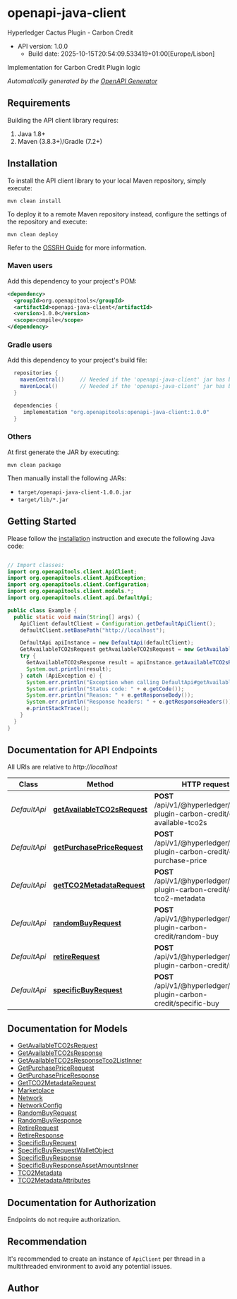 # openapi-java-client

Hyperledger Cactus Plugin - Carbon Credit
- API version: 1.0.0
  - Build date: 2025-10-15T20:54:09.533419+01:00[Europe/Lisbon]

Implementation for Carbon Credit Plugin logic


*Automatically generated by the [OpenAPI Generator](https://openapi-generator.tech)*


## Requirements

Building the API client library requires:
1. Java 1.8+
2. Maven (3.8.3+)/Gradle (7.2+)

## Installation

To install the API client library to your local Maven repository, simply execute:

```shell
mvn clean install
```

To deploy it to a remote Maven repository instead, configure the settings of the repository and execute:

```shell
mvn clean deploy
```

Refer to the [OSSRH Guide](http://central.sonatype.org/pages/ossrh-guide.html) for more information.

### Maven users

Add this dependency to your project's POM:

```xml
<dependency>
  <groupId>org.openapitools</groupId>
  <artifactId>openapi-java-client</artifactId>
  <version>1.0.0</version>
  <scope>compile</scope>
</dependency>
```

### Gradle users

Add this dependency to your project's build file:

```groovy
  repositories {
    mavenCentral()     // Needed if the 'openapi-java-client' jar has been published to maven central.
    mavenLocal()       // Needed if the 'openapi-java-client' jar has been published to the local maven repo.
  }

  dependencies {
     implementation "org.openapitools:openapi-java-client:1.0.0"
  }
```

### Others

At first generate the JAR by executing:

```shell
mvn clean package
```

Then manually install the following JARs:

* `target/openapi-java-client-1.0.0.jar`
* `target/lib/*.jar`

## Getting Started

Please follow the [installation](#installation) instruction and execute the following Java code:

```java

// Import classes:
import org.openapitools.client.ApiClient;
import org.openapitools.client.ApiException;
import org.openapitools.client.Configuration;
import org.openapitools.client.models.*;
import org.openapitools.client.api.DefaultApi;

public class Example {
  public static void main(String[] args) {
    ApiClient defaultClient = Configuration.getDefaultApiClient();
    defaultClient.setBasePath("http://localhost");

    DefaultApi apiInstance = new DefaultApi(defaultClient);
    GetAvailableTCO2sRequest getAvailableTCO2sRequest = new GetAvailableTCO2sRequest(); // GetAvailableTCO2sRequest | 
    try {
      GetAvailableTCO2sResponse result = apiInstance.getAvailableTCO2sRequest(getAvailableTCO2sRequest);
      System.out.println(result);
    } catch (ApiException e) {
      System.err.println("Exception when calling DefaultApi#getAvailableTCO2sRequest");
      System.err.println("Status code: " + e.getCode());
      System.err.println("Reason: " + e.getResponseBody());
      System.err.println("Response headers: " + e.getResponseHeaders());
      e.printStackTrace();
    }
  }
}

```

## Documentation for API Endpoints

All URIs are relative to *http://localhost*

Class | Method | HTTP request | Description
------------ | ------------- | ------------- | -------------
*DefaultApi* | [**getAvailableTCO2sRequest**](docs/DefaultApi.md#getAvailableTCO2sRequest) | **POST** /api/v1/@hyperledger/cactus-plugin-carbon-credit/get-available-tco2s | 
*DefaultApi* | [**getPurchasePriceRequest**](docs/DefaultApi.md#getPurchasePriceRequest) | **POST** /api/v1/@hyperledger/cactus-plugin-carbon-credit/get-purchase-price | 
*DefaultApi* | [**getTCO2MetadataRequest**](docs/DefaultApi.md#getTCO2MetadataRequest) | **POST** /api/v1/@hyperledger/cactus-plugin-carbon-credit/get-tco2-metadata | 
*DefaultApi* | [**randomBuyRequest**](docs/DefaultApi.md#randomBuyRequest) | **POST** /api/v1/@hyperledger/cactus-plugin-carbon-credit/random-buy | 
*DefaultApi* | [**retireRequest**](docs/DefaultApi.md#retireRequest) | **POST** /api/v1/@hyperledger/cactus-plugin-carbon-credit/retire | 
*DefaultApi* | [**specificBuyRequest**](docs/DefaultApi.md#specificBuyRequest) | **POST** /api/v1/@hyperledger/cactus-plugin-carbon-credit/specific-buy | 


## Documentation for Models

 - [GetAvailableTCO2sRequest](docs/GetAvailableTCO2sRequest.md)
 - [GetAvailableTCO2sResponse](docs/GetAvailableTCO2sResponse.md)
 - [GetAvailableTCO2sResponseTco2ListInner](docs/GetAvailableTCO2sResponseTco2ListInner.md)
 - [GetPurchasePriceRequest](docs/GetPurchasePriceRequest.md)
 - [GetPurchasePriceResponse](docs/GetPurchasePriceResponse.md)
 - [GetTCO2MetadataRequest](docs/GetTCO2MetadataRequest.md)
 - [Marketplace](docs/Marketplace.md)
 - [Network](docs/Network.md)
 - [NetworkConfig](docs/NetworkConfig.md)
 - [RandomBuyRequest](docs/RandomBuyRequest.md)
 - [RandomBuyResponse](docs/RandomBuyResponse.md)
 - [RetireRequest](docs/RetireRequest.md)
 - [RetireResponse](docs/RetireResponse.md)
 - [SpecificBuyRequest](docs/SpecificBuyRequest.md)
 - [SpecificBuyRequestWalletObject](docs/SpecificBuyRequestWalletObject.md)
 - [SpecificBuyResponse](docs/SpecificBuyResponse.md)
 - [SpecificBuyResponseAssetAmountsInner](docs/SpecificBuyResponseAssetAmountsInner.md)
 - [TCO2Metadata](docs/TCO2Metadata.md)
 - [TCO2MetadataAttributes](docs/TCO2MetadataAttributes.md)


<a id="documentation-for-authorization"></a>
## Documentation for Authorization

Endpoints do not require authorization.


## Recommendation

It's recommended to create an instance of `ApiClient` per thread in a multithreaded environment to avoid any potential issues.

## Author



